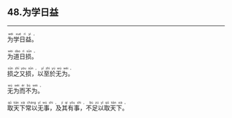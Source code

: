 ## 48.为学日益
---


<ruby><rb> 为学日益。 </rb> <rt> wéi  xué  rì  yì 。</rt>
</ruby>

<ruby><rb> 为道日损。 </rb> <rt> wèi  dào  rì  sǔn 。</rt>
</ruby>

<ruby><rb> 损之又损，以至於无为。 </rb> <rt> sǔn  zhī  yòu  sǔn ， yǐ  zhì  yú  wú  wéi 。</rt>
</ruby>

<ruby><rb> 无为而不为。 </rb> <rt> wú  wéi  ér  bù  wéi 。</rt>
</ruby>

<ruby><rb> 取天下常以无事，及其有事，不足以取天下。 </rb> <rt> qǔ  tiān  xià  cháng  yǐ  wú  shì ， jí  qí  yǒu  shì ， bù  zú  yǐ  qǔ  tiān  xià 。</rt>
</ruby>

<ruby><rb>  </rb> <rt></rt>
</ruby>

